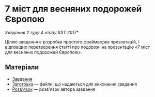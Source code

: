 # 7 міст для весняних подорожей Європою

*Завдання 2 туру 4 етапу ІОІТ 2017**

Ціллю завдання є розробка простого фреймворка презентацій,
і відповідно перетворення статті про подорожі на презентацію
«7 міст для весняних подорожей Європою».

## Матеріали

- [Завдання](https://ioitua.github.io/spring-journey/)
- [Заготовка](/releases/workpiece) — файли, що надаються для виконання завдання
- [Розв'язок](/releases/solution) — розв'язок автора завдання
